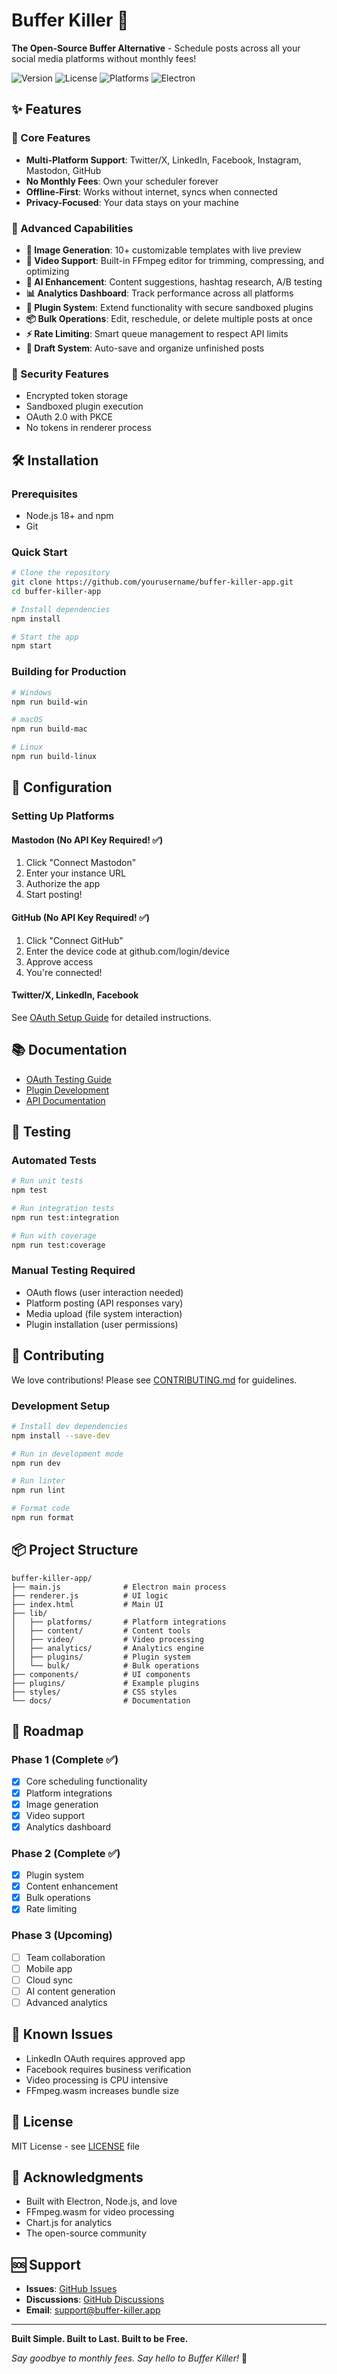 # Buffer Killer 🚀

**The Open-Source Buffer Alternative** - Schedule posts across all your social media platforms without monthly fees!

![Version](https://img.shields.io/badge/version-1.0.0-blue)
![License](https://img.shields.io/badge/license-MIT-green)
![Platforms](https://img.shields.io/badge/platforms-5-orange)
![Electron](https://img.shields.io/badge/electron-27.0.0-9FEAF9)

## ✨ Features

### 🎯 Core Features
- **Multi-Platform Support**: Twitter/X, LinkedIn, Facebook, Instagram, Mastodon, GitHub
- **No Monthly Fees**: Own your scheduler forever
- **Offline-First**: Works without internet, syncs when connected
- **Privacy-Focused**: Your data stays on your machine

### 🚀 Advanced Capabilities
- **📸 Image Generation**: 10+ customizable templates with live preview
- **🎥 Video Support**: Built-in FFmpeg editor for trimming, compressing, and optimizing
- **🤖 AI Enhancement**: Content suggestions, hashtag research, A/B testing
- **📊 Analytics Dashboard**: Track performance across all platforms
- **🔌 Plugin System**: Extend functionality with secure sandboxed plugins
- **📦 Bulk Operations**: Edit, reschedule, or delete multiple posts at once
- **⚡ Rate Limiting**: Smart queue management to respect API limits
- **💾 Draft System**: Auto-save and organize unfinished posts

### 🔐 Security Features
- Encrypted token storage
- Sandboxed plugin execution
- OAuth 2.0 with PKCE
- No tokens in renderer process

## 🛠️ Installation

### Prerequisites
- Node.js 18+ and npm
- Git

### Quick Start
```bash
# Clone the repository
git clone https://github.com/yourusername/buffer-killer-app.git
cd buffer-killer-app

# Install dependencies
npm install

# Start the app
npm start
```

### Building for Production
```bash
# Windows
npm run build-win

# macOS
npm run build-mac

# Linux
npm run build-linux
```

## 🔧 Configuration

### Setting Up Platforms

#### Mastodon (No API Key Required! ✅)
1. Click "Connect Mastodon"
2. Enter your instance URL
3. Authorize the app
4. Start posting!

#### GitHub (No API Key Required! ✅)
1. Click "Connect GitHub"
2. Enter the device code at github.com/login/device
3. Approve access
4. You're connected!

#### Twitter/X, LinkedIn, Facebook
See [OAuth Setup Guide](docs/oauth-testing-guide.md) for detailed instructions.

## 📚 Documentation

- [OAuth Testing Guide](docs/oauth-testing-guide.md)
- [Plugin Development](docs/plugin-development.md)
- [API Documentation](docs/api.md)

## 🧪 Testing

### Automated Tests
```bash
# Run unit tests
npm test

# Run integration tests
npm run test:integration

# Run with coverage
npm run test:coverage
```

### Manual Testing Required
- OAuth flows (user interaction needed)
- Platform posting (API responses vary)
- Media upload (file system interaction)
- Plugin installation (user permissions)

## 🤝 Contributing

We love contributions! Please see [CONTRIBUTING.md](CONTRIBUTING.md) for guidelines.

### Development Setup
```bash
# Install dev dependencies
npm install --save-dev

# Run in development mode
npm run dev

# Run linter
npm run lint

# Format code
npm run format
```

## 📦 Project Structure

```
buffer-killer-app/
├── main.js              # Electron main process
├── renderer.js          # UI logic
├── index.html           # Main UI
├── lib/
│   ├── platforms/       # Platform integrations
│   ├── content/         # Content tools
│   ├── video/           # Video processing
│   ├── analytics/       # Analytics engine
│   ├── plugins/         # Plugin system
│   └── bulk/            # Bulk operations
├── components/          # UI components
├── plugins/             # Example plugins
├── styles/              # CSS styles
└── docs/                # Documentation
```

## 🚀 Roadmap

### Phase 1 (Complete ✅)
- [x] Core scheduling functionality
- [x] Platform integrations
- [x] Image generation
- [x] Video support
- [x] Analytics dashboard

### Phase 2 (Complete ✅)
- [x] Plugin system
- [x] Content enhancement
- [x] Bulk operations
- [x] Rate limiting

### Phase 3 (Upcoming)
- [ ] Team collaboration
- [ ] Mobile app
- [ ] Cloud sync
- [ ] AI content generation
- [ ] Advanced analytics

## 🐛 Known Issues

- LinkedIn OAuth requires approved app
- Facebook requires business verification
- Video processing is CPU intensive
- FFmpeg.wasm increases bundle size

## 📄 License

MIT License - see [LICENSE](LICENSE) file

## 💖 Acknowledgments

- Built with Electron, Node.js, and love
- FFmpeg.wasm for video processing
- Chart.js for analytics
- The open-source community

## 🆘 Support

- **Issues**: [GitHub Issues](https://github.com/yourusername/buffer-killer-app/issues)
- **Discussions**: [GitHub Discussions](https://github.com/yourusername/buffer-killer-app/discussions)
- **Email**: support@buffer-killer.app

---

**Built Simple. Built to Last. Built to be Free.**

*Say goodbye to monthly fees. Say hello to Buffer Killer!* 🚀
